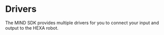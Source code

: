 # Drivers

The MIND SDK provides multiple drivers for you to connect your input and output to the HEXA robot. 

